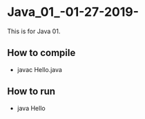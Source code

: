 # Java_01_-01-27-2019-
This is for Java 01.

## How to compile
- javac Hello.java

## How to run
- java Hello